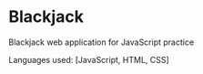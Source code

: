 # Blackjack
 Blackjack web application for JavaScript practice

 Languages used: [JavaScript, HTML, CSS]
